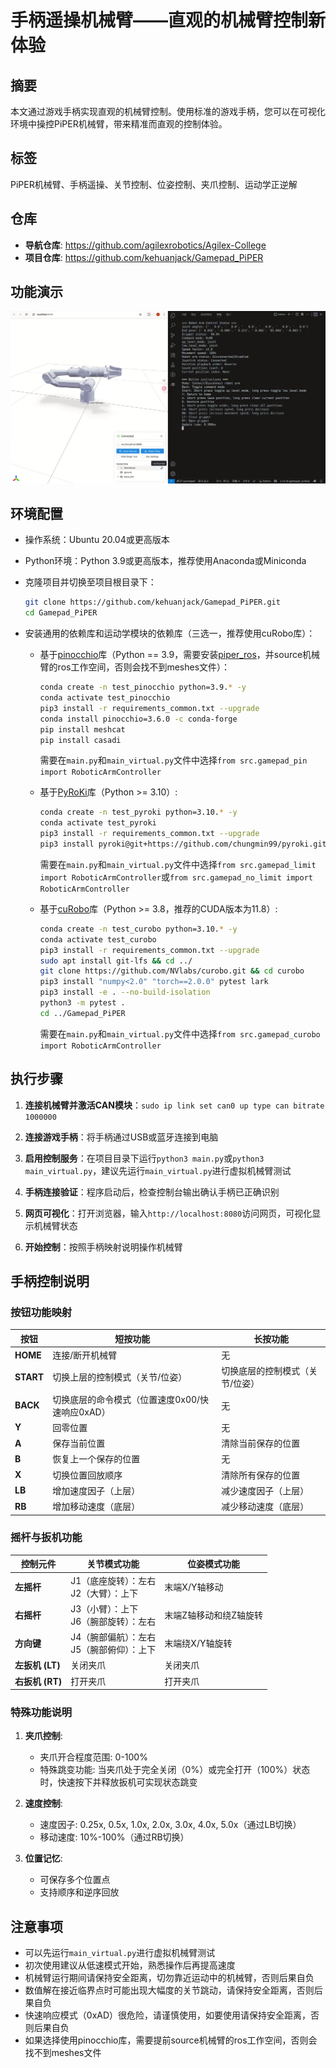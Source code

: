 # 手柄遥操机械臂——直观的机械臂控制新体验

## 摘要

本文通过游戏手柄实现直观的机械臂控制。使用标准的游戏手柄，您可以在可视化环境中操控PiPER机械臂，带来精准而直观的控制体验。

## 标签
PiPER机械臂、手柄遥操、关节控制、位姿控制、夹爪控制、运动学正逆解

## 仓库

- **导航仓库**: https://github.com/agilexrobotics/Agilex-College
- **项目仓库**: https://github.com/kehuanjack/Gamepad_PiPER

## 功能演示

![](images/1.png)

## 环境配置
- 操作系统：Ubuntu 20.04或更高版本

- Python环境：Python 3.9或更高版本，推荐使用Anaconda或Miniconda

- 克隆项目并切换至项目根目录下：

   ```bash
   git clone https://github.com/kehuanjack/Gamepad_PiPER.git
   cd Gamepad_PiPER
   ```

- 安装通用的依赖库和运动学模块的依赖库（三选一，推荐使用cuRobo库）：

   - 基于[pinocchio](https://github.com/stack-of-tasks/pinocchio)库（Python == 3.9，需要安装[piper_ros](https://github.com/agilexrobotics/piper_ros)，并source机械臂的ros工作空间，否则会找不到meshes文件）：

      ```bash
      conda create -n test_pinocchio python=3.9.* -y
      conda activate test_pinocchio
      pip3 install -r requirements_common.txt --upgrade
      conda install pinocchio=3.6.0 -c conda-forge
      pip install meshcat
      pip install casadi
      ```

      需要在`main.py`和`main_virtual.py`文件中选择`from src.gamepad_pin import RoboticArmController`

   - 基于[PyRoKi](https://github.com/chungmin99/pyroki)库（Python >= 3.10）:

      ```bash
      conda create -n test_pyroki python=3.10.* -y
      conda activate test_pyroki
      pip3 install -r requirements_common.txt --upgrade
      pip3 install pyroki@git+https://github.com/chungmin99/pyroki.git@f234516
      ```

      需要在`main.py`和`main_virtual.py`文件中选择`from src.gamepad_limit import RoboticArmController`或`from src.gamepad_no_limit import RoboticArmController`

   - 基于[cuRobo](https://github.com/NVlabs/curobo)库（Python >= 3.8，推荐的CUDA版本为11.8）:

      ```bash
      conda create -n test_curobo python=3.10.* -y
      conda activate test_curobo
      pip3 install -r requirements_common.txt --upgrade
      sudo apt install git-lfs && cd ../
      git clone https://github.com/NVlabs/curobo.git && cd curobo
      pip3 install "numpy<2.0" "torch==2.0.0" pytest lark
      pip3 install -e . --no-build-isolation
      python3 -m pytest .
      cd ../Gamepad_PiPER
      ```

      需要在`main.py`和`main_virtual.py`文件中选择`from src.gamepad_curobo import RoboticArmController`

## 执行步骤

1. **连接机械臂并激活CAN模块**：`sudo ip link set can0 up type can bitrate 1000000`

2. **连接游戏手柄**：将手柄通过USB或蓝牙连接到电脑

3. **启用控制服务**：在项目目录下运行`python3 main.py`或`python3 main_virtual.py`，建议先运行`main_virtual.py`进行虚拟机械臂测试

4. **手柄连接验证**：程序启动后，检查控制台输出确认手柄已正确识别

5. **网页可视化**：打开浏览器，输入`http://localhost:8080`访问网页，可视化显示机械臂状态

6. **开始控制**：按照手柄映射说明操作机械臂

## 手柄控制说明

### 按钮功能映射

| 按钮 | 短按功能 | 长按功能 |
|------|----------|----------|
| **HOME** | 连接/断开机械臂 | 无 |
| **START** | 切换上层的控制模式（关节/位姿）| 切换底层的控制模式（关节/位姿）|
| **BACK** | 切换底层的命令模式（位置速度0x00/快速响应0xAD）| 无 |
| **Y** | 回零位置 | 无 |
| **A** | 保存当前位置 | 清除当前保存的位置 |
| **B** | 恢复上一个保存的位置 | 无 |
| **X** | 切换位置回放顺序 | 清除所有保存的位置 |
| **LB** | 增加速度因子（上层） | 减少速度因子（上层） |
| **RB** | 增加移动速度（底层） | 减少移动速度（底层） |

### 摇杆与扳机功能

| 控制元件 | 关节模式功能 | 位姿模式功能 |
|----------|--------------|--------------|
| **左摇杆** | J1（底座旋转）：左右<br/>J2（大臂）：上下 | 末端X/Y轴移动 |
| **右摇杆** | J3（小臂）：上下<br/>J6（腕部旋转）：左右 | 末端Z轴移动和绕Z轴旋转 |
| **方向键** | J4（腕部偏航）：左右<br/>J5（腕部俯仰）：上下 | 末端绕X/Y轴旋转 |
| **左扳机 (LT)** | 关闭夹爪 | 关闭夹爪 |
| **右扳机 (RT)** | 打开夹爪 | 打开夹爪 |

### 特殊功能说明

1. **夹爪控制**:
   - 夹爪开合程度范围: 0-100%
   - 特殊跳变功能: 当夹爪处于完全关闭（0%）或完全打开（100%）状态时，快速按下并释放扳机可实现状态跳变

2. **速度控制**:
   - 速度因子: 0.25x, 0.5x, 1.0x, 2.0x, 3.0x, 4.0x, 5.0x（通过LB切换）
   - 移动速度: 10%-100%（通过RB切换）

3. **位置记忆**:
   - 可保存多个位置点
   - 支持顺序和逆序回放

## 注意事项

- 可以先运行`main_virtual.py`进行虚拟机械臂测试
- 初次使用建议从低速模式开始，熟悉操作后再提高速度
- 机械臂运行期间请保持安全距离，切勿靠近运动中的机械臂，否则后果自负
- 数值解在接近临界点时可能出现大幅度的关节跳动，请保持安全距离，否则后果自负
- 快速响应模式（0xAD）很危险，请谨慎使用，如要使用请保持安全距离，否则后果自负
- 如果选择使用pinocchio库，需要提前source机械臂的ros工作空间，否则会找不到meshes文件